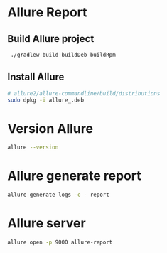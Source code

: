 # Allure Report

## Build Allure project
```bash
 ./gradlew build buildDeb buildRpm
```

## Install Allure
```bash
# allure2/allure-commandline/build/distributions
sudo dpkg -i allure_.deb
```

# Version Allure
```bash
allure --version
```

# Allure generate report
```bash
allure generate logs -c - report
```

# Allure server
```bash
allure open -p 9000 allure-report
```